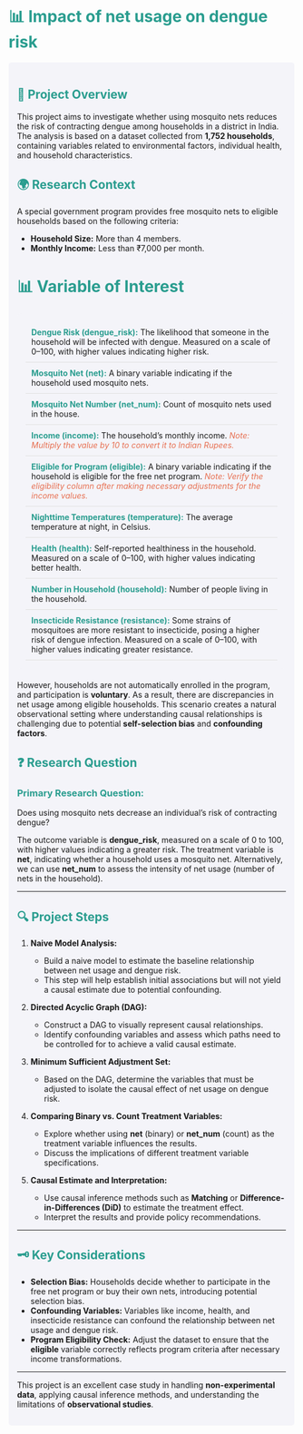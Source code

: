 # 📊 **Impact of net usage on dengue risk**

<style>
  h1, h2, h3 {
    color: #2A9D8F; 
  }
  .project-section {
    background-color: #F4F4F9;
    padding: 15px;
    border-radius: 5px;
  }
  .section-title {
    color: #264653; 
    font-size: 1.5em;
  }
  .highlight {
    color: #E76F51;
    font-weight: bold;
  }
</style>

<div class="project-section">

## 📝 **Project Overview**
This project aims to investigate whether using mosquito nets reduces the risk of contracting dengue among households in a district in India. The analysis is based on a dataset collected from **1,752 households**, containing variables related to environmental factors, individual health, and household characteristics.
## 🌍 **Research Context**
A special government program provides free mosquito nets to eligible households based on the following criteria:

- **Household Size:** More than 4 members.
- **Monthly Income:** Less than ₹7,000 per month.
  
# 📊 **Variable of Interest**

<style>
  .variable-list {
    padding: 15px;
    background-color: #F4F4F9;
    border-radius: 8px;
    margin-bottom: 20px;
  }
  .variable-item {
    padding: 10px;
    border-bottom: 1px solid #E0E0E0;
  }
  .variable-title {
    color: #2A9D8F; 
    font-weight: bold;
  }
  .note {
    color: #E76F51; 
    font-style: italic;
  }
</style>

<div class="variable-list">
  <div class="variable-item">
    <span class="variable-title">Dengue Risk (dengue_risk):</span>  
    The likelihood that someone in the household will be infected with dengue. Measured on a scale of 0–100, with higher values indicating higher risk.
  </div>

  <div class="variable-item">
    <span class="variable-title">Mosquito Net (net):</span>
    A binary variable indicating if the household used mosquito nets.
  </div>

  <div class="variable-item">
    <span class="variable-title">Mosquito Net Number (net_num):</span>
    Count of mosquito nets used in the house.
  </div>

  <div class="variable-item">
    <span class="variable-title">Income (income):</span>
    The household’s monthly income.  
    <span class="note">Note: Multiply the value by 10 to convert it to Indian Rupees.</span>
  </div>

  <div class="variable-item">
    <span class="variable-title">Eligible for Program (eligible):</span>  
    A binary variable indicating if the household is eligible for the free net program.  
    <span class="note">Note: Verify the eligibility column after making necessary adjustments for the income values.</span>
  </div>

  <div class="variable-item">
    <span class="variable-title">Nighttime Temperatures (temperature):</span>  
    The average temperature at night, in Celsius.
  </div>

  <div class="variable-item">
    <span class="variable-title">Health (health):</span>  
    Self-reported healthiness in the household. Measured on a scale of 0–100, with higher values indicating better health.
  </div>

  <div class="variable-item">
    <span class="variable-title">Number in Household (household):</span>  
    Number of people living in the household.
  </div>

  <div class="variable-item">
    <span class="variable-title">Insecticide Resistance (resistance):</span>  
    Some strains of mosquitoes are more resistant to insecticide, posing a higher risk of dengue infection. Measured on a scale of 0–100, with higher values indicating greater resistance.
  </div>
</div>


However, households are not automatically enrolled in the program, and participation is **voluntary**. As a result, there are discrepancies in net usage among eligible households. This scenario creates a natural observational setting where understanding causal relationships is challenging due to potential **self-selection bias** and **confounding factors**.

## ❓ **Research Question**
### **Primary Research Question:**  
Does using mosquito nets decrease an individual’s risk of contracting dengue?

The outcome variable is **dengue_risk**, measured on a scale of 0 to 100, with higher values indicating a greater risk. The treatment variable is **net**, indicating whether a household uses a mosquito net. Alternatively, we can use **net_num** to assess the intensity of net usage (number of nets in the household).

---

## 🔍 **Project Steps**
1. **Naive Model Analysis:**
    - Build a naive model to estimate the baseline relationship between net usage and dengue risk.
    - This step will help establish initial associations but will not yield a causal estimate due to potential confounding.
    
2. **Directed Acyclic Graph (DAG):**
    - Construct a DAG to visually represent causal relationships.
    - Identify confounding variables and assess which paths need to be controlled for to achieve a valid causal estimate.

3. **Minimum Sufficient Adjustment Set:**
    - Based on the DAG, determine the variables that must be adjusted to isolate the causal effect of net usage on dengue risk.

4. **Comparing Binary vs. Count Treatment Variables:**
    - Explore whether using **net** (binary) or **net_num** (count) as the treatment variable influences the results.
    - Discuss the implications of different treatment variable specifications.

5. **Causal Estimate and Interpretation:**
    - Use causal inference methods such as **Matching** or **Difference-in-Differences (DiD)** to estimate the treatment effect.
    - Interpret the results and provide policy recommendations.

---

## 🗝️ **Key Considerations**
- **Selection Bias:** Households decide whether to participate in the free net program or buy their own nets, introducing potential selection bias.
- **Confounding Variables:** Variables like income, health, and insecticide resistance can confound the relationship between net usage and dengue risk.
- **Program Eligibility Check:** Adjust the dataset to ensure that the **eligible** variable correctly reflects program criteria after necessary income transformations.

---

This project is an excellent case study in handling **non-experimental data**, applying causal inference methods, and understanding the limitations of **observational studies**.

</div>
